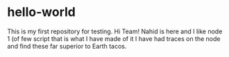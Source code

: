 # hello-world
This is my first repository for testing.
Hi Team!
Nahid is here and I like node 1 (of few script that is what I have made of it
I have had traces on the node and find these far superior to Earth tacos.

